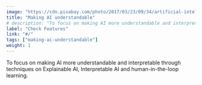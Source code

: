 ```yaml
---
image: "https://cdn.pixabay.com/photo/2017/03/23/09/34/artificial-intelligence-2167835_960_720.jpg"
title: "Making AI understandable"
# description: "To focus on making AI more understandable and interpretable through techniques on Explainable AI, Interpretable AI and human-in-the-loop learning."
label: "Check Features"
link: "#/"
tags: ["making-ai-understandable"]
weight: 1
---
```


To focus on making AI more understandable and interpretable through techniques on Explainable AI, Interpretable AI and human-in-the-loop learning.